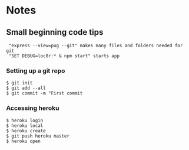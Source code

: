 # Notes
## Small beginning code tips
     "express --view=pug --git" makes many files and folders needed for git
     "SET DEBUG=loc8r:* & npm start" starts app
### Setting up a git repo
    $ git init
    $ git add --all
    $ git commit -m "First commit
### Accessing heroku
    $ heroku login
    $ heroku local
    $ heroku create
    $ git push heroku master
    $ heroku open
